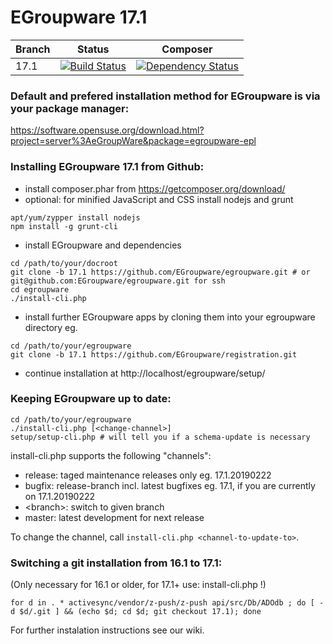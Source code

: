# EGroupware 17.1
| Branch | Status | Composer |
| ------ | ------ | -------- |
| 17.1 | [![Build Status](https://travis-ci.org/EGroupware/egroupware.svg?branch=17.1)](https://travis-ci.org/EGroupware/egroupware) | [![Dependency Status](https://www.versioneye.com/user/projects/57527e0c7757a0003bd4aecb/badge.svg?style=flat)](https://www.versioneye.com/user/projects/57527deb7757a00041b3a25e) |
### Default and prefered installation method for EGroupware is via your package manager:

  https://software.opensuse.org/download.html?project=server%3AeGroupWare&package=egroupware-epl

### Installing EGroupware 17.1 from Github:
* install composer.phar from https://getcomposer.org/download/
* optional: for minified JavaScript and CSS install nodejs and grunt
```
apt/yum/zypper install nodejs
npm install -g grunt-cli
```
* install EGroupware and dependencies
```
cd /path/to/your/docroot
git clone -b 17.1 https://github.com/EGroupware/egroupware.git # or git@github.com:EGroupware/egroupware.git for ssh
cd egroupware
./install-cli.php
```
* install further EGroupware apps by cloning them into your egroupware directory eg.
```
cd /path/to/your/egroupware
git clone -b 17.1 https://github.com/EGroupware/registration.git
```
* continue installation at http://localhost/egroupware/setup/

### Keeping EGroupware up to date:
```
cd /path/to/your/egroupware
./install-cli.php [<change-channel>]
setup/setup-cli.php # will tell you if a schema-update is necessary
```
install-cli.php supports the following "channels":
- release: taged maintenance releases only eg. 17.1.20190222
- bugfix:  release-branch incl. latest bugfixes eg. 17.1, if you are currently on 17.1.20190222
- \<branch\>: switch to given branch 
- master:  latest development for next release

To change the channel, call ```install-cli.php <channel-to-update-to>```.

### Switching a git installation from 16.1 to 17.1:
(Only necessary for 16.1 or older, for 17.1+ use: install-cli.php <new-channel>!)
```
for d in . * activesync/vendor/z-push/z-push api/src/Db/ADOdb ; do [ -d $d/.git ] && (echo $d; cd $d; git checkout 17.1); done
```

For further instalation instructions see our wiki.
